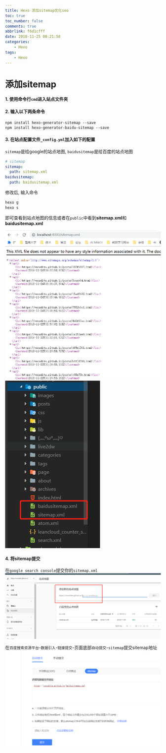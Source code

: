 ```yaml
---
title: Hexo 添加sitemap优化seo
toc: true
toc_number: false
comments: true
abbrlink: f6d1cfff
date: 2018-11-25 00:21:58
categories:
    - Hexo
tags:
    - Hexo
---
```


# 添加sitemap
#### 1. 使用命令行`cmd`进入**站点文件夹**

#### 2. 输入以下两条命令

```npm
npm install hexo-generator-sitemap --save
npm install hexo-generator-baidu-sitemap --save
```

#### 3. 在**站点配置文件**`_config.yml`加入如下的配置
`sitemap`是给google的站点地图, `baidusitemap`是给百度的站点地图

<!-- more -->

```yml
# sitemap
sitemap:
  path: sitemap.xml
baidusitemap:
  path: baidusitemap.xml
```

修改后, 输入命令
```bash
hexo g
hexo s
```
即可查看到站点地图的信息或者在`public`中看到**sitemap.xml**和**baidusitemap.xml**

![](/images/2018-11-25-00-30-35.png)
![](/images/2018-11-25-00-30-54.png)

#### 4. 将sitemap提交
在`google search console`提交你的`sitemap.xml`
![](/images/2018-11-25-00-33-04.png)

在`百度搜索资源平台`-`数据引入`-`链接提交`-页面底部`自动提交`-`sitemap`提交sitemap地址
![](/images/2018-11-25-00-42-29.png)
